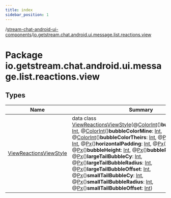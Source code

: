 ```yaml
---
title: index
sidebar_position: 1
---
```

/[stream-chat-android-ui-components](../index.md)/[io.getstream.chat.android.ui.message.list.reactions.view](index.md)  
  
  
  
# Package io.getstream.chat.android.ui.message.list.reactions.view  
  
  
## Types  
  
|  Name |  Summary | 
|---|---|
| <a name="io.getstream.chat.android.ui.message.list.reactions.view/ViewReactionsViewStyle///PointingToDeclaration/"></a>[ViewReactionsViewStyle](ViewReactionsViewStyle/index.md)| <a name="io.getstream.chat.android.ui.message.list.reactions.view/ViewReactionsViewStyle///PointingToDeclaration/"></a>data class [ViewReactionsViewStyle](ViewReactionsViewStyle/index.md)(@[ColorInt](https://developer.android.com/reference/kotlin/androidx/annotation/ColorInt.html)()**bubbleBorderColor**: [Int](https://kotlinlang.org/api/latest/jvm/stdlib/kotlin/-int/index.html), @[ColorInt](https://developer.android.com/reference/kotlin/androidx/annotation/ColorInt.html)()**bubbleColorMine**: [Int](https://kotlinlang.org/api/latest/jvm/stdlib/kotlin/-int/index.html), @[ColorInt](https://developer.android.com/reference/kotlin/androidx/annotation/ColorInt.html)()**bubbleColorTheirs**: [Int](https://kotlinlang.org/api/latest/jvm/stdlib/kotlin/-int/index.html), @[Px](https://developer.android.com/reference/kotlin/androidx/annotation/Px.html)()**totalHeight**: [Int](https://kotlinlang.org/api/latest/jvm/stdlib/kotlin/-int/index.html), @[Px](https://developer.android.com/reference/kotlin/androidx/annotation/Px.html)()**horizontalPadding**: [Int](https://kotlinlang.org/api/latest/jvm/stdlib/kotlin/-int/index.html), @[Px](https://developer.android.com/reference/kotlin/androidx/annotation/Px.html)()**itemSize**: [Int](https://kotlinlang.org/api/latest/jvm/stdlib/kotlin/-int/index.html), @[Px](https://developer.android.com/reference/kotlin/androidx/annotation/Px.html)()**bubbleHeight**: [Int](https://kotlinlang.org/api/latest/jvm/stdlib/kotlin/-int/index.html), @[Px](https://developer.android.com/reference/kotlin/androidx/annotation/Px.html)()**bubbleRadius**: [Int](https://kotlinlang.org/api/latest/jvm/stdlib/kotlin/-int/index.html), @[Px](https://developer.android.com/reference/kotlin/androidx/annotation/Px.html)()**largeTailBubbleCy**: [Int](https://kotlinlang.org/api/latest/jvm/stdlib/kotlin/-int/index.html), @[Px](https://developer.android.com/reference/kotlin/androidx/annotation/Px.html)()**largeTailBubbleRadius**: [Int](https://kotlinlang.org/api/latest/jvm/stdlib/kotlin/-int/index.html), @[Px](https://developer.android.com/reference/kotlin/androidx/annotation/Px.html)()**largeTailBubbleOffset**: [Int](https://kotlinlang.org/api/latest/jvm/stdlib/kotlin/-int/index.html), @[Px](https://developer.android.com/reference/kotlin/androidx/annotation/Px.html)()**smallTailBubbleCy**: [Int](https://kotlinlang.org/api/latest/jvm/stdlib/kotlin/-int/index.html), @[Px](https://developer.android.com/reference/kotlin/androidx/annotation/Px.html)()**smallTailBubbleRadius**: [Int](https://kotlinlang.org/api/latest/jvm/stdlib/kotlin/-int/index.html), @[Px](https://developer.android.com/reference/kotlin/androidx/annotation/Px.html)()**smallTailBubbleOffset**: [Int](https://kotlinlang.org/api/latest/jvm/stdlib/kotlin/-int/index.html))|

